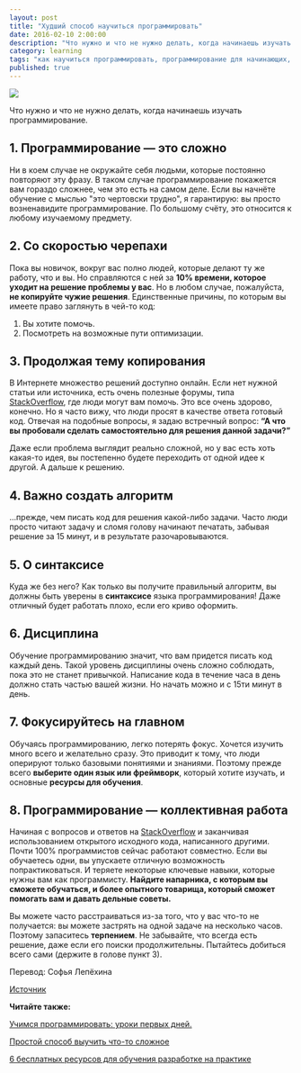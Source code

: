 ```yaml
---
layout: post
title: "Худший способ научиться программировать"
date: 2016-02-10 2:00:00
description: "Что нужно и что не нужно делать, когда начинаешь изучать программирование."
category: learning
tags: "как научиться программировать, программирование для начинающих, бесплатно, самостоятельно, изучение программирования советы, программирование статья"
published: true
---
```


<img src="http://theasder.github.io/img/workspace05.jpg" class="img-responsive" /><br />

Что нужно и что не нужно делать, когда начинаешь изучать программирование.

<!-- more -->

## 1. Программирование &mdash; это сложно

Ни в коем случае не окружайте себя людьми, которые постоянно повторяют эту фразу. В таком случае программирование покажется вам гораздо сложнее, чем это есть на самом деле. Если вы начнёте обучение с мыслью "это чертовски трудно", я гарантирую: вы просто возненавидите программирование. По большому счёту, это относится к любому изучаемому предмету.

## 2. Со скоростью черепахи

Пока вы новичок, вокруг вас полно людей, которые делают ту же работу, что и вы. Но справляются с ней за **10% времени, которое уходит на решение проблемы у вас**. Но в любом случае, пожалуйста, **не копируйте чужие решения**. Единственные причины, по которым вы имеете право заглянуть в чей-то код:

1. Вы хотите помочь. 
2. Посмотреть на возможные пути оптимизации.

## 3. Продолжая тему копирования

В Интернете множество решений доступно онлайн. Если нет нужной статьи или источника, есть очень полезные форумы, типа [StackOverflow](http://stackoverflow.com/), где люди могут вам помочь. Это все очень здорово, конечно. Но я часто вижу, что люди просят в качестве ответа готовый код. Отвечая на подобные вопросы,  я задаю встречный вопрос: **“А что вы пробовали сделать самостоятельно для решения данной задачи?”**

Даже если проблема выглядит реально сложной, но у вас есть хоть какая-то идея, вы постепенно будете переходить от одной идее к другой. А дальше к решению.

## 4. Важно создать алгоритм
…прежде, чем писать код для решения какой-либо задачи. Часто люди просто читают задачу и сломя голову начинают печатать, забывая решение за 15 минут, и в результате разочаровываются.

## 5. О синтаксисе 
Куда же без него? Как только вы получите правильный алгоритм, вы должны быть уверены в **синтаксисе** языка программирования! Даже отличный будет работать плохо, если его криво оформить.

## 6. Дисциплина 
Обучение программированию значит, что вам придется писать код каждый день. Такой уровень дисциплины очень сложно соблюдать, пока это не станет привычкой. Написание кода в течение часа в день должно стать частью вашей жизни. Но начать можно и с 15ти минут в день.

## 7.  Фокусируйтесь на главном
Обучаясь программированию, легко потерять фокус. Хочется изучить много всего и желательно сразу. Это приводит к тому, что люди оперируют только базовыми понятиями и знаниями. Поэтому прежде всего **выберите один язык или фреймворк**, который хотите изучать, и основные **ресурсы для обучения**.

## 8. Программирование &mdash; коллективная работа
Начиная с вопросов и ответов на [StackOverflow](http://stackoverflow.com/) и заканчивая использованием открытого исходного  кода, написанного другими. Почти 100% программистов сейчас работают совместно. Если вы обучаетесь одни, вы упускаете отличную возможность попрактиковаться. И теряете некоторые ключевые навыки, которые нужны вам как программисту. **Найдите напарника, с которым вы сможете обучаться, и более опытного товарища, который сможет помогать вам и давать дельные советы.**

Вы можете часто расстраиваться из-за того, что у вас что-то не получается: вы можете застрять на одной задаче на несколько часов. Поэтому запаситесь **терпением**. Не забывайте, что всегда есть решение, даже если его поиски продолжительны. Пытайтесь добиться всего сами (держите в голове пункт 3).

Перевод: Софья Лепёхина

[Источник](https://www.quora.com/Whats-the-worst-way-to-learn-programming)

**Читайте также:**

[Учимся программировать: уроки первых дней.](http://theasder.github.io/learning/2016/01/19/learning-to-code-lessons-from-my-early-days.html)

[Простой способ выучить что-то сложное](http://theasder.github.io/learning/2016/01/30/the-easy-way-to-learn-hard-stuff.html)

[6 бесплатных ресурсов для обучения разработке на практике](http://theasder.github.io/learning/2016/01/25/6-online-resources-for-learning-programming.html)
